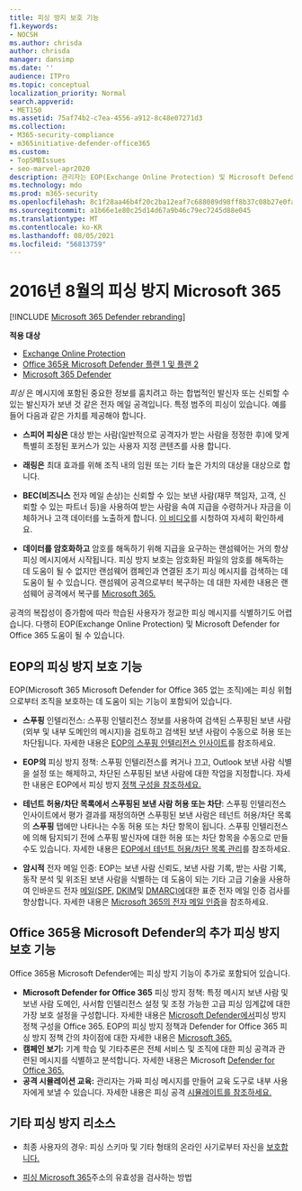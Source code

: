 ```yaml
---
title: 피싱 방지 보호 기능
f1.keywords:
- NOCSH
ms.author: chrisda
author: chrisda
manager: dansimp
ms.date: ''
audience: ITPro
ms.topic: conceptual
localization_priority: Normal
search.appverid:
- MET150
ms.assetid: 75af74b2-c7ea-4556-a912-8c48e07271d3
ms.collection:
- M365-security-compliance
- m365initiative-defender-office365
ms.custom:
- TopSMBIssues
- seo-marvel-apr2020
description: 관리자는 EOP(Exchange Online Protection) 및 Microsoft Defender for Office 365.
ms.technology: mdo
ms.prod: m365-security
ms.openlocfilehash: 8c1f28aa46b4f20c2ba12eaf7c688089d98ff8b37c08b27e0facb92a672ff2f7
ms.sourcegitcommit: a1b66e1e80c25d14d67a9b46c79ec7245d88e045
ms.translationtype: MT
ms.contentlocale: ko-KR
ms.lasthandoff: 08/05/2021
ms.locfileid: "56813759"
---
```

# <a name="anti-phishing-protection-in-microsoft-365"></a>2016년 8월의 피싱 방지 Microsoft 365

[!INCLUDE [Microsoft 365 Defender rebranding](../includes/microsoft-defender-for-office.md)]

**적용 대상**
- [Exchange Online Protection](exchange-online-protection-overview.md)
- [Office 365용 Microsoft Defender 플랜 1 및 플랜 2](defender-for-office-365.md)
- [Microsoft 365 Defender](../defender/microsoft-365-defender.md)

*피싱* 은 메시지에 포함된 중요한 정보를 훔치려고 하는 합법적인 발신자 또는 신뢰할 수 있는 발신자가 보낸 것 같은 전자 메일 공격입니다. 특정 범주의 피싱이 있습니다. 예를 들어 다음과 같은 가치를 제공해야 합니다.

- **스피어 피싱은** 대상 받는 사람(일반적으로 공격자가 받는 사람을 정정한 후)에 맞게 특별히 조정된 포커스가 있는 사용자 지정 콘텐츠를 사용 합니다.

- **래링은** 최대 효과를 위해 조직 내의 임원 또는 기타 높은 가치의 대상을 대상으로 합니다.

- **BEC(비즈니스** 전자 메일 손상)는 신뢰할 수 있는 보낸 사람(재무 책임자, 고객, 신뢰할 수 있는 파트너 등)을 사용하여 받는 사람을 속여 지급을 수령하거나 자금을 이체하거나 고객 데이터를 노출하게 합니다. [이 비디오](https://www.youtube.com/watch?v=8Kn31h9HwIQ&list=PL3ZTgFEc7LystRja2GnDeUFqk44k7-KXf&index=2)를 시청하여 자세히 확인하세요.

- **데이터를 암호화하고** 암호를 해독하기 위해 지급을 요구하는 랜섬웨어는 거의 항상 피싱 메시지에서 시작됩니다. 피싱 방지 보호는 암호화된 파일의 암호를 해독하는 데 도움이 될 수 없지만 랜섬웨어 캠페인과 연결된 초기 피싱 메시지를 검색하는 데 도움이 될 수 있습니다. 랜섬웨어 공격으로부터 복구하는 데 대한 자세한 내용은 랜섬웨어 공격에서 복구를 [Microsoft 365.](recover-from-ransomware.md)

공격의 복잡성이 증가함에 따라 학습된 사용자가 정교한 피싱 메시지를 식별하기도 어렵습니다. 다행히 EOP(Exchange Online Protection) 및 Microsoft Defender for Office 365 도움이 될 수 있습니다.

## <a name="anti-phishing-protection-in-eop"></a>EOP의 피싱 방지 보호 기능

EOP(Microsoft 365 Microsoft Defender for Office 365 없는 조직)에는 피싱 위협으로부터 조직을 보호하는 데 도움이 되는 기능이 포함되어 있습니다.

- **스푸핑** 인텔리전스: 스푸핑 인텔리전스 정보를 사용하여 검색된 스푸핑된 보낸 사람(외부 및 내부 도메인의 메시지)을 검토하고 검색된 보낸 사람이 수동으로 허용 또는 차단됩니다. 자세한 내용은 [EOP의 스푸핑 인텔리전스 인사이트](learn-about-spoof-intelligence.md)를 참조하세요.

- **EOP의** 피싱 방지 정책: 스푸핑 인텔리전스를 켜거나 끄고, Outlook 보낸 사람 식별을 설정 또는 해제하고, 차단된 스푸핑된 보낸 사람에 대한 작업을 지정합니다. 자세한 내용은 EOP에서 피싱 방지 [정책 구성을 참조하세요.](configure-anti-phishing-policies-eop.md)

- **테넌트 허용/차단 목록에서 스푸핑된 보낸 사람 허용 또는 차단**: 스푸핑 인텔리전스 인사이트에서 평가 결과를 재정의하면 스푸핑된 보낸 사람은 테넌트 허용/차단 목록의 **스푸핑** 탭에만 나타나는 수동 허용 또는 차단 항목이 됩니다. 스푸핑 인텔리전스에 의해 탐지되기 전에 스푸핑 발신자에 대한 허용 또는 차단 항목을 수동으로 만들 수도 있습니다. 자세한 내용은 [EOP에서 테넌트 허용/차단 목록 관리](tenant-allow-block-list.md)를 참조하세요.

- **암시적** 전자 메일 인증: EOP는 보낸 사람 신뢰도, 보낸 사람 기록, 받는 사람 기록, 동작 분석 및 위조된 보낸 사람을 식별하는 데 도움이 되는 기타 고급 기술을 사용하여 인바운드 전자 [메일(SPF,](set-up-spf-in-office-365-to-help-prevent-spoofing.md) [DKIM](use-dkim-to-validate-outbound-email.md)및 [DMARC)에](use-dmarc-to-validate-email.md)대한 표준 전자 메일 인증 검사를 향상합니다. 자세한 내용은 [Microsoft 365의 전자 메일 인증](email-validation-and-authentication.md)을 참조하세요.

## <a name="additional-anti-phishing-protection-in-microsoft-defender-for-office-365"></a>Office 365용 Microsoft Defender의 추가 피싱 방지 보호 기능

Office 365용 Microsoft Defender에는 피싱 방지 기능이 추가로 포함되어 있습니다.

- **Microsoft Defender for Office 365** 피싱 방지 정책: 특정 메시지 보낸 사람 및 보낸 사람 도메인, 사서함 인텔리전스 설정 및 조정 가능한 고급 피싱 임계값에 대한 가장 보호 설정을 구성합니다. 자세한 내용은 [Microsoft Defender에서](configure-mdo-anti-phishing-policies.md)피싱 방지 정책 구성을 Office 365. EOP의 피싱 방지 정책과 Defender for Office 365 피싱 방지 정책 간의 차이점에 대한 자세한 내용은 [Microsoft 365.](set-up-anti-phishing-policies.md)
- **캠페인 보기:** 기계 학습 및 기타추론은 전체 서비스 및 조직에 대한 피싱 공격과 관련된 메시지를 식별하고 분석합니다. 자세한 내용은 Microsoft [Defender for Office 365.](campaigns.md)
- **공격 시뮬레이션 교육:** 관리자는 가짜 피싱 메시지를 만들어 교육 도구로 내부 사용자에게 보낼 수 있습니다. 자세한 내용은 피싱 공격 [시뮬레이트를 참조하세요.](attack-simulation-training.md)

## <a name="other-anti-phishing-resources"></a>기타 피싱 방지 리소스

- 최종 사용자의 경우: 피싱 스키마 및 기타 형태의 온라인 사기로부터 자신을 [보호합니다.](https://support.microsoft.com/office/be0de46a-29cd-4c59-aaaf-136cf177d593)

- [피싱 Microsoft 365](how-office-365-validates-the-from-address.md)주소의 유효성을 검사하는 방법
